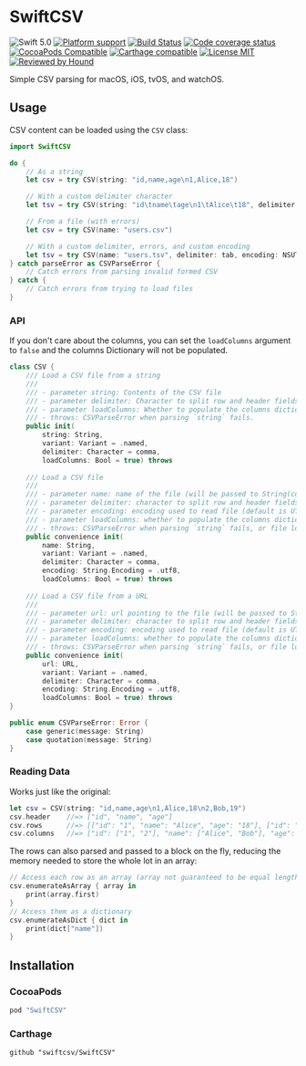 # SwiftCSV

![Swift 5.0](https://img.shields.io/badge/Swift-5.0-blue.svg?style=flat)
[![Platform support](https://img.shields.io/badge/platform-ios%20%7C%20osx%20%7C%20tvos%20%7C%20watchos-lightgrey.svg?style=flat-square)](https://github.com/swiftcsv/SwiftCSV/blob/master/LICENSE.md) 
[![Build Status](https://img.shields.io/travis/swiftcsv/SwiftCSV/master.svg?style=flat-square)](https://travis-ci.org/swiftcsv/SwiftCSV) 
[![Code coverage status](https://codecov.io/gh/swiftcsv/SwiftCSV/branch/master/graph/badge.svg)](https://codecov.io/gh/swiftcsv/SwiftCSV)
[![CocoaPods Compatible](https://img.shields.io/cocoapods/v/SwiftCSV.svg?style=flat-square)](https://cocoapods.org/pods/SwiftCSV) 
[![Carthage compatible](https://img.shields.io/badge/Carthage-compatible-4BC51D.svg?style=flat)](https://github.com/Carthage/Carthage)
[![License MIT](https://img.shields.io/badge/license-MIT-blue.svg?style=flat-square)](https://github.com/swiftcsv/SwiftCSV/blob/master/LICENSE.md) 
[![Reviewed by Hound](https://img.shields.io/badge/Reviewed_by-Hound-8E64B0.svg?style=flat-square)](https://houndci.com)


Simple CSV parsing for macOS, iOS, tvOS, and watchOS.

## Usage

CSV content can be loaded using the `CSV` class:

```swift
import SwiftCSV

do {
    // As a string
    let csv = try CSV(string: "id,name,age\n1,Alice,18")

    // With a custom delimiter character
    let tsv = try CSV(string: "id\tname\tage\n1\tAlice\t18", delimiter: "\t")

    // From a file (with errors)
    let csv = try CSV(name: "users.csv")

    // With a custom delimiter, errors, and custom encoding
    let tsv = try CSV(name: "users.tsv", delimiter: tab, encoding: NSUTF8StringEncoding)
} catch parseError as CSVParseError {
    // Catch errors from parsing invalid formed CSV
} catch {
    // Catch errors from trying to load files
}
```

### API

If you don't care about the columns, you can set the `loadColumns` argument to `false` and the columns Dictionary will not be populated.

```swift
class CSV {
    /// Load a CSV file from a string
    ///
    /// - parameter string: Contents of the CSV file
    /// - parameter delimiter: Character to split row and header fields by (default is ',')
    /// - parameter loadColumns: Whether to populate the columns dictionary (default is true)
    /// - throws: CSVParseError when parsing `string` fails.
    public init(
        string: String, 
        variant: Variant = .named, 
        delimiter: Character = comma, 
        loadColumns: Bool = true) throws
         
    /// Load a CSV file
    ///
    /// - parameter name: name of the file (will be passed to String(contentsOfFile:encoding:) to load)
    /// - parameter delimiter: character to split row and header fields by (default is ',')
    /// - parameter encoding: encoding used to read file (default is UTF-8)
    /// - parameter loadColumns: whether to populate the columns dictionary (default is true) 
    /// - throws: CSVParseError when parsing `string` fails, or file loading errors.
    public convenience init(
        name: String, 
        variant: Variant = .named, 
        delimiter: Character = comma, 
        encoding: String.Encoding = .utf8, 
        loadColumns: Bool = true) throws
    
    /// Load a CSV file from a URL
    ///
    /// - parameter url: url pointing to the file (will be passed to String(contentsOfURL:encoding:) to load)
    /// - parameter delimiter: character to split row and header fields by (default is ',')
    /// - parameter encoding: encoding used to read file (default is UTF-8)
    /// - parameter loadColumns: whether to populate the columns dictionary (default is true)
    /// - throws: CSVParseError when parsing `string` fails, or file loading errors.
    public convenience init(
        url: URL, 
        variant: Variant = .named, 
        delimiter: Character = comma, 
        encoding: String.Encoding = .utf8, 
        loadColumns: Bool = true) throws
}

public enum CSVParseError: Error {
    case generic(message: String)
    case quotation(message: String)
}
```

### Reading Data

Works just like the original:

```swift
let csv = CSV(string: "id,name,age\n1,Alice,18\n2,Bob,19")
csv.header    //=> ["id", "name", "age"]
csv.rows      //=> [["id": "1", "name": "Alice", "age": "18"], ["id": "2", "name": "Bob", "age": "19"]]
csv.columns   //=> ["id": ["1", "2"], "name": ["Alice", "Bob"], "age": ["18", "19"]]
```

The rows can also parsed and passed to a block on the fly, reducing the memory needed to store the whole lot in an array:

```swift
// Access each row as an array (array not guaranteed to be equal length to the header)
csv.enumerateAsArray { array in
    print(array.first)
}
// Access them as a dictionary
csv.enumerateAsDict { dict in
    print(dict["name"])
}
```

## Installation

### CocoaPods

```ruby
pod "SwiftCSV"
```

### Carthage

```
github "swiftcsv/SwiftCSV"
```
